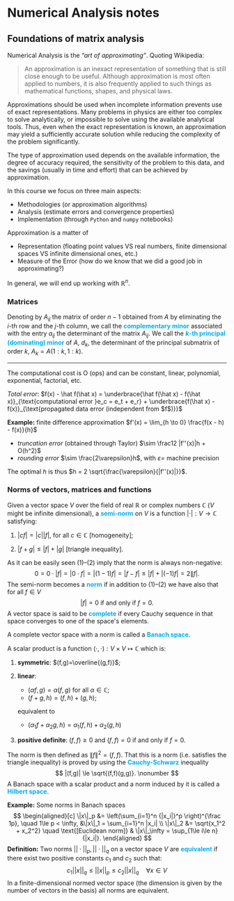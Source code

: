 # Numerical Analysis notes



## Foundations of matrix analysis

Numerical Analysis is the *“art of approximating”*. Quoting Wikipedia:

> An approximation is an inexact representation of something that is still close enough to be useful. Although approximation is most often applied to numbers, it is also frequently applied to such things as mathematical functions, shapes, and physical laws.

Approximations should be used when incomplete information prevents use of exact representations. Many problems in physics are either too complex to solve analytically, or impossible to solve using the available analytical tools. Thus, even when the exact representation is known, an approximation may yield a sufficiently accurate solution while reducing the complexity of the problem significantly.

The type of approximation used depends on the available information, the degree of accuracy required, the sensitivity of the problem to this data, and the savings (usually in time and effort) that can be achieved by approximation.

In this course we focus on three main aspects:

- Methodologies (or approximation algorithms)
- Analysis (estimate errors and convergence properties)
- Implementation (through $\texttt{Python}$ and `numpy` notebooks)

Approximation is a matter of 

- Representation (floating point values VS real numbers, finite dimensional spaces VS infinite dimensional ones, etc.)
- Measure of the Error (how do we know that we did a good job in approximating?)

In general, we will end up working with $\mathbb R^n$.

<!--[...pages 1-3 Gabri notes...]-->

### Matrices

Denoting by $A_{ij}$ the matrix of order $n - 1$ obtained from $A$ by eliminating the $i$-th row and the $j$-th column, we call the **<font color=#00ADEF>complementary minor</font>** associated with the entry $a_{ij}$ the determinant of the matrix $A_{ij}$. We call the **<font color=#00ADEF>$k$-th principal (dominating) minor</font>** of $A$, $d_k$, the determinant of the principal submatrix of order $k$, $A_k = A(1 : k, 1 : k)$.

----

The computational cost is O (ops) and can be constant, linear, polynomial, exponential, factorial, etc.

*Total error*: $f(x) - \hat f(\hat x) = \underbrace{\hat f(\hat x) - f(\hat x)}_{\text{computational error }e_c = e_t + e_r} + \underbrace{f(\hat x) - f(x)}_{\text{propagated data error (independent from $f$)}}$

**Example:** finite difference approximation $f'(x) = \lim_{h \to 0} \frac{f(x - h) - f(x)}{h}$

- *truncation error* (obtained through Taylor) $\sim \frac12 |f''(x)|h + O(h^2)$
- *rounding error* $\sim \frac{2\varepsilon}h$, with $\varepsilon =$ machine precision

The optimal $h$ is thus $h = 2 \sqrt{\frac{\varepsilon}{|f''(x)|}}$.

### Norms of vectors, matrices and functions

Given a vector space $V$ over the field of real ${\mathbb{R}^{}}$ or complex numbers ${\mathbb{C}^{}}$ ($V$ might be infinite dimensional), a **<font color=#00ADEF>semi-norm</font>** on $V$ is a function ${|\cdot|}: V\rightarrow
{\mathbb{C}^{}}$ satisfying:

1.  ${|c f|}={|c|}{|f|}$, for all $c\in {\mathbb{C}^{}}$   [homogeneity];

2.  ${|f+g|}\le {|f|}+{|g|}$   [triangle inequality].

As it can be easily seen (1)–(2) imply that the norm is always non-negative:
$$
0 = 0 \cdot{|f|} = {|0\cdot f|} = {|(1-1)f|} = {|f-f|} \le {|f|}+{|(-1)f|} = 2{\|f|}.
\nonumber
$$
The semi-norm becomes a **<font color=#00ADEF>norm</font>** if in addition to (1)–(2) we have also that for all $f\in V$
$$
{|f|}=0 \text{ if and only if } f=0.
\nonumber
$$
A vector space is said to be **<font color=#00ADEF>complete</font>** if every Cauchy sequence in that space converges to one of the space's elements.

A complete vector space with a norm is called a **<font color=#00ADEF>Banach space</font>**.

A scalar product is a function $(\cdot,\cdot):V\times V\mapsto {\mathbb{C}^{}}$ which is:

1. **symmetric**: $(f,g)=\overline{(g,f)}$;

2. **linear**:

   - $(\alpha f,g)=\alpha (f,g)$ for all $\alpha\in {\mathbb{C}^{}}$;
   - $(f+g,h)=(f,h)+(g,h)$;

   equivalent to

   - $(\alpha_1 f + \alpha_2 g,h) = \alpha_1 (f,h) + \alpha_2 (g,h)$

3. **positive definite**: $(f,f)\ge 0$ and $(f,f)=0$ if and only if $f=0$.

The norm is then defined as $\|f\|^2=(f,f)$. That this is a norm (i.e. satisfies the triangle inequality) is proved by using the **<font color=#00ADEF>Cauchy-Schwarz</font>** inequality
$$
|(f,g)| \le \sqrt{(f,f)(g,g)}.
\nonumber
$$
A Banach space with a scalar product and a norm induced by it is called a **<font color=#00ADEF>Hilbert space</font>**.

**Example:** Some norms in Banach spaces
$$
\begin{aligned}[c]
\|x\|_p &= \left(\sum_{i=1}^n {|x_i|}^p \right)^{\frac 1p}, \quad 1\le p  < \infty, &\|x\|_1 = \sum_{i=1}^n |x_i| \\
\|x\|_2 &= \sqrt{x_1^2 + x_2^2} \quad \text{[Euclidean norm]} & \|x\|_\infty = \sup_{1\le i\le n} {|x_i|}.
\end{aligned}
$$
**Definition:** Two norms $||\cdot||_p, ||\cdot||_q$ on a vector space $V$ are **<font color=#00ADEF>equivalent</font>** if there exist two positive constants $c_1$ and $c_2$ such that:
$$
c_1 ||x||_q \le ||x||_p \le c_2 ||x||_q \quad \forall x \in V
\nonumber
$$
In a finite-dimensional normed vector space (the dimension is given by the number of vectors in the basis) all norms are equivalent.